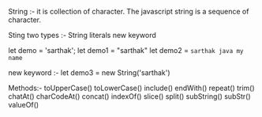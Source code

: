 String :- it is collection of character.
The javascript string is a sequence of character.

Sting two types :-
String literals 
new keyword


let demo = 'sarthak';
let demo1 = "sarthak"
let demo2 = `sarthak java my name`

new keyword :-
let demo3 = new String('sarthak')


Methods:-
toUpperCase()
toLowerCase()
include()
endWith()
repeat()
trim()
chatAt()
charCodeAt()
concat()
indexOf()
slice()
split()
subString()
subStr()
valueOf()




